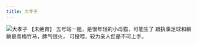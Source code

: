 ```yaml
---
title: 大孝子
---
```

![大孝子](/mao/大孝子.jpg)
【未绝育】
五号站一姐，是很年轻的小母猫，可能生了
跟执事足球和躺躺是青梅竹马，脾气很火，
可投喂，较为亲人但是不可上手。